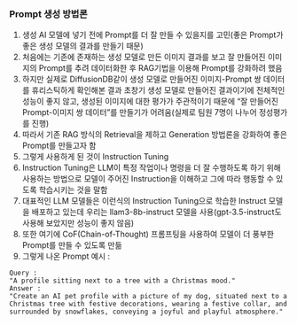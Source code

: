 ### Prompt 생성 방법론
1. 생성 AI 모델에 넣기 전에 Prompt를 더 잘 만들 수 있을지를 고민(좋은 Prompt가 좋은 생성 모델의 결과를 만들기 때문)
2. 처음에는 기존에 존재하는 생성 모델로 만든 이미지 결과를 보고 잘 만들어진 이미지의 Prompt를 추려 데이터화한 후 RAG기법을 이용해 Prompt를 강화하려 했음
3. 하지만 실제로 DiffusionDB같이 생성 모델로 만들어진 이미지-Prompt 쌍 데이터를 휴리스틱하게 확인해본 결과 초창기 생성 모델로 만들어진 결과이기에 전체적인 성능이 좋지 않고, 생성된 이미지에 대한 평가가 주관적이기 때문에 “잘 만들어진 Prompt-이미지 쌍 데이터”를 만들기가 어려움(실제로 팀원 7명이 나누어 정성평가를 진행)
4. 따라서 기존 RAG 방식의 Retrieval을 제하고 Generation 방법론을 강화하여 좋은 Prompt를 만들고자 함
5. 그렇게 사용하게 된 것이 Instruction Tuning
6. Instruction Tuning은 LLM이 특정 작업이나 명령을 더 잘 수행하도록 하기 위해 사용하는 방법으로 모델이 주어진 Instruction을 이해하고 그에 따라 행동할 수 있도록 학습시키는 것을 말함
7. 대표적인 LLM 모델들은 이런식의 Instruction Tuning으로 학습한 Instruct 모델을 배포하고 있는데 우리는 llam3-8b-instruct 모델을 사용(gpt-3.5-instruct도 사용해 보았지만 성능이 좋지 않음)
8. 또한 여기에 CoF(Chain-of-Thought) 프롬프팅을 사용하여 모델이 더 풍부한 Prompt를 만들 수 있도록 만듦
9. 그렇게 나온 Prompt 예시 :
```
Query :
"A profile sitting next to a tree with a Christmas mood."
Answer : 
"Create an AI pet profile with a picture of my dog, situated next to a Christmas tree with festive decorations, wearing a festive collar, and surrounded by snowflakes, conveying a joyful and playful atmosphere."
```
